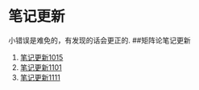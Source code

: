 # 笔记更新
小错误是难免的，有发现的话会更正的.
##矩阵论笔记更新
1. [笔记更新1015](/矩阵论笔记1015.pdf)
2. [笔记更新1101](/矩阵论笔记更新1101.pdf)
3. [笔记更新1111](/矩阵论笔记更新1111.pdf)
